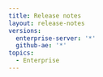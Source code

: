```yaml
---
title: Release notes
layout: release-notes
versions:
  enterprise-server: '*'
  github-ae: '*'
topics:
  - Enterprise
---
```


